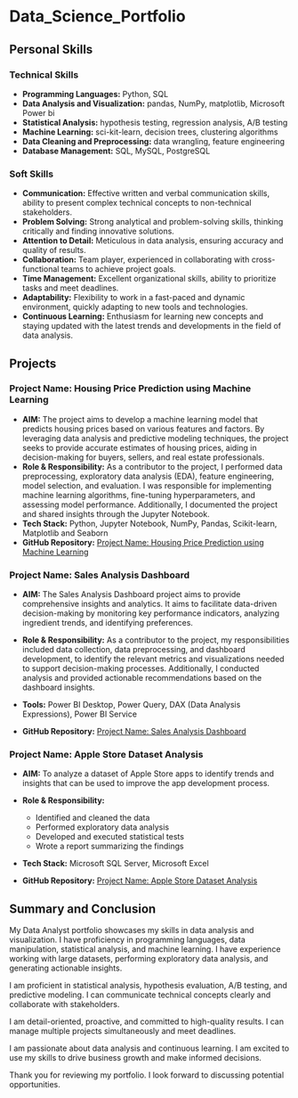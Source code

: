 # Data_Science_Portfolio

## Personal Skills

### Technical Skills

- **Programming Languages:** Python, SQL
- **Data Analysis and Visualization:** pandas, NumPy, matplotlib, Microsoft Power bi 
- **Statistical Analysis:** hypothesis testing, regression analysis, A/B testing
- **Machine Learning:** sci-kit-learn, decision trees, clustering algorithms
- **Data Cleaning and Preprocessing:** data wrangling, feature engineering
- **Database Management:** SQL, MySQL, PostgreSQL

### Soft Skills

- **Communication:** Effective written and verbal communication skills, ability to present complex technical concepts to non-technical stakeholders.
- **Problem Solving:** Strong analytical and problem-solving skills, thinking critically and finding innovative solutions.
- **Attention to Detail:** Meticulous in data analysis, ensuring accuracy and quality of results.
- **Collaboration:** Team player, experienced in collaborating with cross-functional teams to achieve project goals.
- **Time Management:** Excellent organizational skills, ability to prioritize tasks and meet deadlines.
- **Adaptability:** Flexibility to work in a fast-paced and dynamic environment, quickly adapting to new tools and technologies.
- **Continuous Learning:** Enthusiasm for learning new concepts and staying updated with the latest trends and developments in the field of data analysis.

## Projects

### **Project Name: Housing Price Prediction using Machine Learning**

- **AIM:** The project aims to develop a machine learning model that predicts housing prices based on various features and factors. By leveraging data analysis and predictive modeling techniques, the project seeks to provide accurate estimates of housing prices, aiding in decision-making for buyers, sellers, and real estate professionals.
- **Role & Responsibility:** As a contributor to the project, I performed data preprocessing, exploratory data analysis (EDA), feature engineering, model selection, and evaluation. I was responsible for implementing machine learning algorithms, fine-tuning hyperparameters, and assessing model performance. Additionally, I documented the project and shared insights through the Jupyter Notebook.
- **Tech Stack:** Python, Jupyter Notebook, NumPy, Pandas, Scikit-learn, Matplotlib and Seaborn
- **GitHub Repository:** [Project Name: Housing Price Prediction using Machine Learning](https://github.com/SachinSS96/Data_Science_Portfolio/tree/c3adb737d70692001b61d193987ac4144349c5c5/Project_housing_ML)


### **Project Name: Sales Analysis Dashboard**

- **AIM:** The Sales Analysis Dashboard project aims to provide comprehensive insights and analytics. It aims to facilitate data-driven decision-making by monitoring key performance indicators, analyzing ingredient trends, and identifying preferences.

- **Role & Responsibility:** As a contributor to the project, my responsibilities included data collection, data preprocessing, and dashboard development, to identify the relevant metrics and visualizations needed to support decision-making processes. Additionally, I conducted analysis and provided actionable recommendations based on the dashboard insights.
- **Tools:** Power BI Desktop, Power Query, DAX (Data Analysis Expressions), Power BI Service
- **GitHub Repository:** [Project Name: Sales Analysis Dashboard](https://app.powerbi.com/links/quNv1MBx5j?ctid=bc48c598-1f31-406c-afbf-0bc00bbae465&pbi_source=linkShare)

### **Project Name: Apple Store Dataset Analysis**

- **AIM:** To analyze a dataset of Apple Store apps to identify trends and insights that can be used to improve the app development process.
- **Role & Responsibility:**
   - Identified and cleaned the data
   - Performed exploratory data analysis
   - Developed and executed statistical tests
   - Wrote a report summarizing the findings

- **Tech Stack:**  Microsoft SQL Server, Microsoft Excel
- **GitHub Repository:** [Project Name: Apple Store Dataset Analysis](https://github.com/SachinSS96/Data_Science_Portfolio/blob/main/Apple%20Store%20Dataset%20and%20SQL%20code/Apple_Store.sql)


## Summary and Conclusion

My Data Analyst portfolio showcases my skills in data analysis and visualization. I have proficiency in programming languages, data manipulation, statistical analysis, and machine learning. I have experience working with large datasets, performing exploratory data analysis, and generating actionable insights.

I am proficient in statistical analysis, hypothesis evaluation, A/B testing, and predictive modeling. I can communicate technical concepts clearly and collaborate with stakeholders.

I am detail-oriented, proactive, and committed to high-quality results. I can manage multiple projects simultaneously and meet deadlines.

I am passionate about data analysis and continuous learning. I am excited to use my skills to drive business growth and make informed decisions.

Thank you for reviewing my portfolio. I look forward to discussing potential opportunities.
